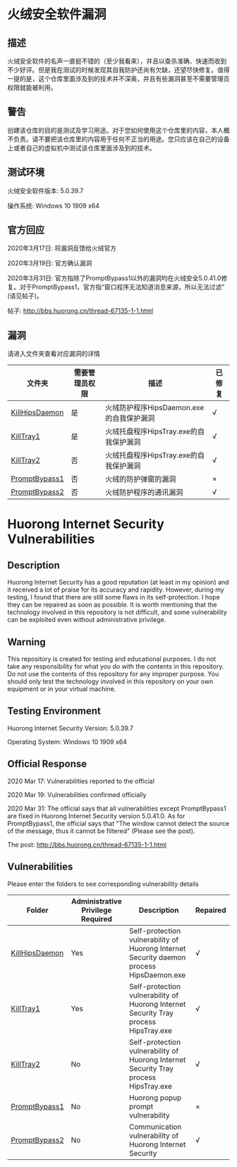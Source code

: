 # 火绒安全软件漏洞

## 描述

火绒安全软件的名声一直挺不错的（至少我看来），并且以查杀准确、快速而收到不少好评。但是我在测试的时候发现其自我防护还尚有欠缺，还望尽快修复。值得一提的是，这个仓库里面涉及到的技术并不深奥，并且有些漏洞甚至不需要管理员权限就能被利用。

## 警告

创建该仓库的目的是测试及学习用途。对于您如何使用这个仓库里的内容，本人概不负责。请不要把该仓库里的内容用于任何不正当的用途。您只应该在自己的设备上或者自己的虚拟机中测试该仓库里面涉及到的技术。

## 测试环境

火绒安全软件版本: 5.0.39.7

操作系统: Windows 10 1909 x64

## 官方回应

2020年3月17日: 将漏洞反馈给火绒官方

2020年3月19日: 官方确认漏洞

2020年3月31日: 官方指除了PromptBypass1以外的漏洞均在火绒安全5.0.41.0修复。对于PromptBypass1，官方指“窗口程序无法知道消息来源，所以无法过滤” (请见帖子)。

帖子: http://bbs.huorong.cn/thread-67135-1-1.html

## 漏洞

请进入文件夹查看对应漏洞的详情

| 文件夹 | 需要管理员权限 | 描述 | 已修复 |
|-----------------------------------|----------------|------------------------------------------|----------|
| [KillHipsDaemon](/KillHipsDaemon) | 是 | 火绒防护程序HipsDaemon.exe的自我保护漏洞 | √
| [KillTray1](/KillTray1) | 是 | 火绒托盘程序HipsTray.exe的自我保护漏洞 | √
| [KillTray2](/KillTray2) | 否 | 火绒托盘程序HipsTray.exe的自我保护漏洞 | √
| [PromptBypass1](/PromptBypass1) | 否 | 火绒的防护弹窗的漏洞 | ×
| [PromptBypass2](/PromptBypass2) | 否 | 火绒防护程序的通讯漏洞 | √

# Huorong Internet Security Vulnerabilities

## Description

Huorong Internet Security has a good reputation (at least in my opinion) and it received a lot of praise for its accuracy and rapidity. However, during my testing, I found that there are still some flaws in its self-protection. I hope they can be repaired as soon as possible. It is worth mentioning that the technology involved in this repository is not difficult, and some vulnerability can be exploited even without administrative privilege.

## Warning

This repository is created for testing and educational purposes. I do not take any responsibility for what you do with the contents in this repository. Do not use the contents of this repository for any improper purpose. You should only test the technology involved in this repository on your own equipment or in your virtual machine.

## Testing Environment

Huorong Internet Security Version: 5.0.39.7

Operating System: Windows 10 1909 x64

## Official Response

2020 Mar 17: Vulnerabilities reported to the official

2020 Mar 19: Vulnerabilities confirmed officially

2020 Mar 31: The official says that all vulnerabilities except PromptBypass1 are fixed in Huorong Internet Security version 5.0.41.0. As for PromptBypass1, the official says that "The window cannot detect the source of the message, thus it cannot be filtered" (Please see the post).

The post: http://bbs.huorong.cn/thread-67135-1-1.html

## Vulnerabilities

Please enter the folders to see corresponding vulnerability details

| Folder | Administrative Privilege Required | Description | Repaired |
|-----------------------------------|----------------|------------------------------------------|----------|
| [KillHipsDaemon](/KillHipsDaemon) | Yes | Self-protection vulnerability of Huorong Internet Security daemon process HipsDaemon.exe | √
| [KillTray1](/KillTray1) | Yes | Self-protection vulnerability of Huorong Internet Security Tray process HipsTray.exe | √
| [KillTray2](/KillTray2) | No | Self-protection vulnerability of Huorong Internet Security Tray process HipsTray.exe | √
| [PromptBypass1](/PromptBypass1) | No | Huorong popup prompt vulnerability | ×
| [PromptBypass2](/PromptBypass2) | No | Communication vulnerability of Huorong Internet Security | √
